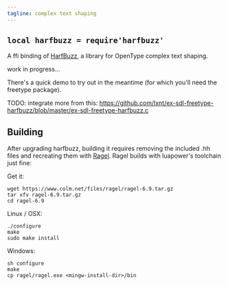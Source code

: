```yaml
---
tagline: complex text shaping
---
```


## `local harfbuzz = require'harfbuzz'`

A ffi binding of [HarfBuzz][harfbuzz lib], a library for OpenType complex text shaping.

work in progress...

There's a quick demo to try out in the meantime (for which you'll need the freetype package).

TODO: integrate more from this: https://github.com/lxnt/ex-sdl-freetype-harfbuzz/blob/master/ex-sdl-freetype-harfbuzz.c


[harfbuzz lib]: http://www.freedesktop.org/wiki/Software/HarfBuzz/

## Building

After upgrading harfbuzz, building it requires removing the included .hh files
and recreating them with [Ragel](https://www.colm.net/open-source/ragel/).
Ragel builds with luapower's toolchain just fine:

Get it:

	wget https://www.colm.net/files/ragel/ragel-6.9.tar.gz
	tar xfv ragel-6.9.tar.gz
	cd ragel-6.9

Linux / OSX:

	./configure
	make
	sudo make install

Windows:

	sh configure
	make
	cp ragel/ragel.exe <mingw-install-dir>/bin
